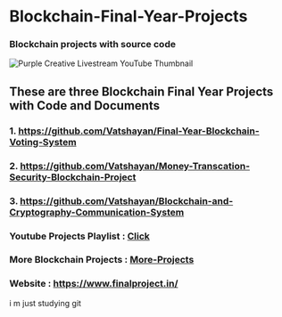 # Blockchain-Final-Year-Projects

### Blockchain projects with source code

![Purple Creative Livestream YouTube Thumbnail](https://user-images.githubusercontent.com/81471840/211000770-fbc5725a-4399-4b96-b821-6bfc7fcf64cf.png)


## These are three Blockchain Final Year Projects with Code and Documents 


### 1. https://github.com/Vatshayan/Final-Year-Blockchain-Voting-System


### 2. https://github.com/Vatshayan/Money-Transcation-Security-Blockchain-Project


### 3. https://github.com/Vatshayan/Blockchain-and-Cryptography-Communication-System

### Youtube Projects Playlist : [Click](https://www.youtube.com/playlist?list=PL5g-9zkOohaHP72df1JO6Jqn1K5mM3rM9)

### More Blockchain Projects : [More-Projects](https://vatshayan.medium.com/top-10-final-year-blockchain-projects-d3a9753464e7)

### Website : https://www.finalproject.in/
i m just studying git